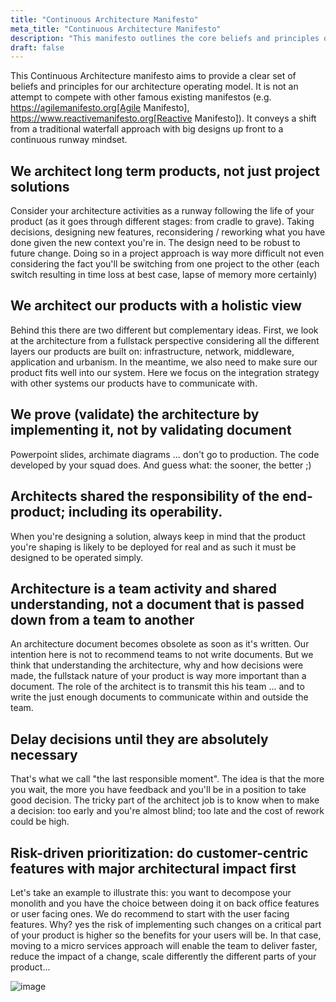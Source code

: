 ```yaml
---
title: "Continuous Architecture Manifesto"
meta_title: "Continuous Architecture Manifesto"
description: "This manifesto outlines the core beliefs and principles of Continuous Architecture — a modern, product-centric approach to architecture aligned with continuous delivery and sustainable evolution."
draft: false
---
```


This Continuous Architecture manifesto aims to provide a clear set of beliefs and principles for our architecture operating model. It is not an attempt to compete with other famous existing manifestos (e.g. https://agilemanifesto.org[Agile Manifesto], https://www.reactivemanifesto.org[Reactive Manifesto]). It conveys a shift from a traditional waterfall approach with big designs up front to a continuous runway mindset.

## We architect long term products, not just project solutions

Consider your architecture activities as a runway following the life of your product (as it goes through different stages: from cradle to grave). Taking decisions, designing new features, reconsidering / reworking what you have done given the new context you're in. The  design need to be robust to future change. Doing so in a project approach is way more difficult not even considering the fact you'll be switching from one project to the other (each switch resulting in time loss at best case, lapse of memory more certainly)

## We architect our products with a holistic view

Behind this there are two different but complementary ideas. First, we look at the architecture from a fullstack perspective considering all the different layers our products are built on: infrastructure, network, middleware, application and urbanism. In the meantime, we also need to make sure our product fits well into our system. Here we focus on the integration strategy with other systems our products have to communicate with.

## We prove (validate) the architecture by implementing it, not by validating document

Powerpoint slides, archimate diagrams ... don't go to production. The code developed by your squad does. And guess what: the sooner, the better ;)

## Architects shared the responsibility of the end-product; including its operability.

When you're designing a solution, always keep in mind that the product you're shaping is likely to be deployed for real and as such it must be designed to be operated simply.

## Architecture is a team activity and shared understanding, not a document that is passed down from a team to another

An architecture document becomes obsolete as soon as it's written. Our intention here is not to recommend teams to not write documents. But we think that understanding the architecture, why and how decisions were made, the fullstack nature of your product is way more important than a document. The role of the architect is to transmit this his team ... and to write the just enough documents to communicate within and outside the team.

## Delay decisions until they are absolutely necessary

That's what we call "the last responsible moment". The idea is that the more you wait, the more you have feedback and you'll be in a position to take good decision. The tricky part of the architect job is to know when to make a decision: too early and you're almost blind; too late and the cost of rework could be high.

## Risk-driven prioritization: do customer-centric features with major architectural impact first

Let's take an example to illustrate this: you want to decompose your monolith and you have the choice between doing it on back office features or user facing ones. We do recommend to start with the user facing features. Why? yes the risk of implementing such changes on a critical part of your product is higher so the benefits for your users will be. In that case, moving to a micro services approach will enable the team to deliver faster, reduce the impact of a change, scale differently the different parts of your product...

![image](./images/manifesto/manifesto.jpg)
